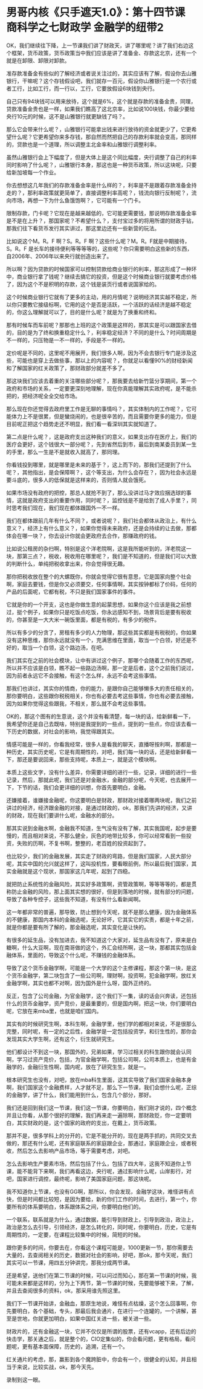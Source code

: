 # 男哥内核《只手遮天1.0》：第十四节课 商科学之七财政学 金融学的纽带2

OK，我们继续往下降，上一节课我们讲了财政天，讲了哪里呢？讲了我们右边这个框架，货币政策，货币政策当中我们应该是讲了准备金、存款这北京，还有一个就是在卸限、卸限对卸款。

准存款准备金有些似的了解经济或者说关注过的，其实应该有了解，假设你去山雅银行，干嘛呢？这个存钱假设吧，我们就存一百元，假设你山雅银行是一个农行或者工行，比如工行，而一行以，工行，它要放假设6块钱到央行。

自己只有94块钱可以用来放待，这个就是6%，这个就是存款的准备金贵，同理，贷款准备金贵也是一样，如果我们瞧高了这北京率，比如说100块钱，你最少要给央行10元的时候，这不是山雅银行就更缺钱了吗？。

那么它会带来什么呢？，山雅银行可能拿出钱来进行放待的资金就更少了，它更希望什么呢？它更希望你来多存钱，那自然而然把自己的存款利率就会变高，那同样的，贷款也是一个道理，所以调整主北金率和山雅银行调整利率。

虽然山雅银行会上下幅度了，但是大体上是这个同比幅度，央行调整了自己的利率同时影响了什么呢？，山雅银行本身，那这也是一种货币政策，所以这块呢，只要给新加坡每一个作业。

你去想想这几年我们的存款准备金率是什么样的？，利率是不是跟着存款准备金持走的？，那利率政策就更简单了，直接调整利率高呢？，钱流向银行反制呢？，流向市场，再想一下为什么鱼饿饱啊？，它可能有一个门卡。

限制存款，门卡呢？它现在是越来越低的，它可能更需要钱，那说明存款准备金率是不是在上升？，那国家呢？不希望什么？，支付宝过多的将用所谓的财政手钻，那我们往下看货币发行其实讲过，那这里边还有一些新营的玩法。

比如说这个M。R。F 啊？S。R。F 啊？这些什么呢？M。R。F就是中期接待，S。R。F 是长车的接待便利等等等等的，这些呢？你只需要明白这些新的东西，自2006年、2006年以来央行就创造出来了。

所以啊？因为贷款的时候国家可以控制贷款给商业银行的利率，那这形成了一种环中，商业银行拿了钱呢？继续去搞它的投资，但是这个时候商业银行就要考虑价格了，因为这个不是积明的存款，这个钱是装页行或者说国家给的。

这个时候商业银行它就有了更多的主动，用的月情呢？说明经济其实越不稳定，所以你只要教它接级标啊，它用的这个是否是活跃，一个活跃的话经济是越不稳定的，你这么理解就可以了，目的是什么呢？就是为了换重和终和。

那有时候车而车前呢？那那也上班的这个政策是这样的，那其实是可以跟国家去借的，目的是为了终和换重稳定什么？，利率稳定经济？不同的是什么？时间周期是不一样的，只压物是一不一样的，手段是不一样的。

定价呢是不同的，这里呢不用展开，我们很多人啊，因为不会去银行专门是涉及这些，可能也是穿上去做些事，那以上的内容呢？，你就足以看懂90%的财经新闻和了解国家的红关政策了，那财政部分就差不多了。

那这块我们应该去着重的关注哪些部分呢？，那我要去给新竹篮分享期间，第一个政府和市场的关系，一定要更深刻地理解，现在你真能理解其实政府呢，是不能杀把的，把经济呢全全交给市场。

那么现在你还觉得去政府里工作是无聊的事情吗？，其实体制内的工作呢？，它可能体力上不是很累，但是蠻烧闹的，也是很辛苦的，而且需要你更多的能力，但是目前呢正把这个趋势走还不明显，我们看一看深圳其实就知道了。

第二点是什么呢？，这是政府支出这种我们的意义，如果支出存在医疗上，我们的医疗会更好，这个钱很大一部分呢？，先到省然后到市，最后到南某委员到某一生的手里，那么一生是不是就收入就高了，那同理。

你看钱投到哪里，就是哪里是未来的基于？，这上而下的，那我们还提到了什么呢？，其他指出，是会保障啊？，这个等支出，为什么会存在？，因为社会永远是要斗底的，很多人的低保就是这样来的，否则情人就会饿死。

如果市场没有政府的把控，那总人就抢不到了，那么没讲过马才效应捆选球的事情，这就是政府支出的重要作用，同时呢？，监控钱是不是给到了成人手里？，同时思考我们现在，我们现在都体跟国外一不一样。

我们在都体跟前几年有什么不同？，或者说呢？，我们社会都体从政治上，有什么意义？，经济上有什么意义？，如果你觉得未来政府，还是会持续的让去做，那都体会在哪一块？，你去设计你就会更政府去合作，那赚政府的钱。

比如说公租房的杂扫啊，特别是这个洋老院啊，这是我所能听到的，洋老院这一块，那第三点？，税收，税收用在哪里呢？，我们是不知道的，但是我们可以大致的判断什么，单纯把税收拿出来，你会觉得很无趣。

那你把税收放在整个的大螺既你，你就会觉得它很有意思，它是国家向整个社会啊，家庭去要钱，但是你又必须要交，任何事情啊，其实按钟都标了价码，任何的产品的后面呢，它都有税，不只是我们国家事件的事件。

它就是你的一个开支，这也是你做生意的起蒙思想，如果你这个应该是我之前想过，挺个例子，如果你只是吃饭点吃饭，你永远感知不到，场景背后是要有税收的，你甚至是一大大米一碗饭里面，都是有税的，有多少的税件。

所以有多少的分贪了，房租有多少的人力物理，那这些其实都是有税税的，你如果没有这种思维，那你永远就没有一个，充满思维在里面，取当一个白领，好还是不好的，取当一个白领，这个路边汤，在吧。

我们其实在之前的社会模块，让中有讲过这个例子，那哪个会随着工作的东西呢，所以并不应该是白领，瞧不起一些路边汤啊，那一定是后者，这个之前我们说过，因为前者永远它不会接触，有这个怎么样，永远不会考这些事情。

那我们也讲过，其实你的情商，你的能力，是跟你自己能够懒多大的责任相关的，那你要明白，这些跟你税税相关，你也有必要去考这些事情，你也有必要去接触，因为如果你觉得这些跟我，不相关，那么就不会考这些事情。

OK的，那这个图有的生意说，这个并没有看清楚，每一块的话，给新鲜看一下，我希望你还是自己去既啥，特别是我提到的一些点，提到的一些点，你应该去看一下历史的数据，对社会的影响，我觉得跟其实。

情感可能是一样的，你看我经常，很多人是看我的聊天，直播呀按利啊，那都是一种历史，其实历史呢，它是有周期性的，对吧，我们每一块的话，还是给新鲜看一下，那还是要说回来，那些支持呢，本质上一，就是这个模块啊。

本质上这些文字，没有什么差异，你需要详细的进行一些，记录，详细的进行一些记录，然后，那就此呢，我们还是对金融水，金融的部分呢，今天呢，也去展开一下，下节的话，我们会更详细的训想，你首先要明白，金融。

还嫌接着，谁嫌接金融呢，你这要明白是财政，那财政对接着哪两块呢，我们之前讲过的经济，经济跟金融的对接，是通过财政的，ok，那我们先讲的经济，又讲的财政，现在我们要讲什么呢，金融水的部分。

那其实说到金融水啊，金融我不知道，生气没有没有了解，其实我国呢，起步是要慢的，而且相对来说，不那么健全，灰色的地带比较多，你可以经常看到一些投资，失败的历啊，不复书啊，整整的，老百姓的投资起到了。

也比较少，我们的金融发展，其实走了财政的弯路，但是我们国家，人民大部分呢，其实中国的允兴就这样了，这叫投机性，要看眼前例，所以最后我们国家，其实金融就是这个现状，那国家这几年呢，起到了四稳。

就把防止系统性的金融风险，其实好多政策啊，资管政策啊，等等等等的，都是贯称防止金融的风险，那上面其实想的很好，但是到落地的时候，就有部分的问题，导致了各种专控子，这些我不知道，有没有什么看新闻啊。

这一年都非常的普遍，那导致，防止想到今天呢，就不是那么健康，因为金融体系的不健康，那国内本科的金融选呢，无论好坏，它其实它的实责，都是十年之前，就是你都是要有所了解的，那金融选呢，其实变化是让快的。

有很多的延生品，没有加进去，我不知道这个大家对，延生品有没有了，原来是白糖啊，什么大豆啊，现在南哥做的这个，外汇会经所啊，这一块，那都其实包括金融体系，里面的，导致这个什么呢，不赚钱的金融体系。

导致了这个货币金融学啊，可能是一个大学的这个主修课程，那这个第一块，是这个货币金融学，第二块包含了一些公司啊，理财啊，投资啊，犯金融学啊，放红关金融学啊，其实也都不对啊，因为国外是什么呀，国外正终的。

反正，包含了公司金融，为官金融学，这个我们下一集，读的话会兴奔读，还包括什么的货币金融学，资产竞价，是最重要的，但是国内啊，把这一块，你们要明白呢，它放在来mba里，也就是咱们国内。

其实有的时候研究生啊，本科生啊，金融学里，他们学的都相对来说，不是很那么完整，同时呢，有一定的之后性，金融学是一定包括投资学，和衍生性的，那你会发现其实大学生啊，还有这个，衍生就研究生。

他们都设计不到这一块，那国外的，兄弟如果，学习过相关的科生跟你就会认同啊，学习过资产竞价，包括，为官金融学啊，包括公司啊，公司本质上，也是有金融学的，金融衍生性啊，国内呢，放在了研究生生，就是一。

根本研究生也没有，对吧，放在mba科生里面，这其实导致了我们国家金融本身啊，我们国家这个金融费样，人才就不足，那么下一节课，我们会想什么呢，正综的金融学，讲了什么，我们能用到什么，包含几个部分，那好。

我们还是回到我们这一节课，我们这一节课，你要明白，我们刚才说的，四个概念并且让你看，从那个很好的理解，我们再来走一遍除啊，那财政贬，你一定要明白，其实财政的是，这个国家的政府的支出，在戴上，货币政策。

那并不是，很多学科上的分开的，它是不能分开的，现在是两手抓的，共同交叉去做的，那还有什么呢，还有家庭联系的家庭跟企业，那通过，家庭跟企业，或者税收，然后怎么去影响产品市场，等于需要考虑，对吧。

怎么去影响生产要素市场，然后包括了什么，包括了四大年，这我不知道你上节课，能不能背下来啊，我们再看这边，央行呢，通过影响什么呢，山岸影行，对吧，国家进行调控，最终呢，影响了美国家庭问题，那这块呢。

我不知道你上节课，也没有GG啊，那所以，你会发现，金融学这块，难怪讲有点快，但是时间都比较短，是因为要给，新的你们工作的时间，去进行，第一个，你要所有的体系要明白，体系跟体系之间，你要明白他们的。

一个联系，联系就是为什么，通过数据，能引导到财政上，引导到政治，政治上，政治是怎么去引导，引领经济，是怎么转化的，同时呢，你要明白，历史，它是有周期性的，一定要，在课程比较集中的时候，简短的时候。

跟你更多的时间，你要去在，你看这个课程可能是，1000更新一节，那你需要去大量的，去查阅相关的历史，数据对社会的影响，好吧，那ok，那今天呢，我们其实可以一节课，用四五分钟讲完，那我分成两节课。

还是希望，送他们在第二节课的时候，可以问过而知心，那在第一节课的时候，我可能未来都是这样的，分为上下两节，第一节课的时候，先要能够被下来，了解，并且去查阅很多的资料，ok，那采用谁先照这里。

我们下一节课开始讲，金融血，那原生地说，难怪有点枯燥，这个怎么回事啊，你先要明白，各个基础，专头，那最后我会通片，在进行一个连罐的，一个讲解，甚至是世地，你就更加明白，如果中国红关进一些，被关进一些。

财政片的，还有金融这一块，它并不仅仅是所谓的股票，还有vcapp，还有后边的快击学，那关通之后，就是整个的，CIO定集似的，你会看问题，更有格局，看问题呢，更有基本面保障，历史的，追溯，还有一个。

红关通片的考虑，那，赢影到各个魔跨脏中，你会有一个，很健全的认知，并且相当于来说，比较实战，ok，那今天先。

录制到这一眼。